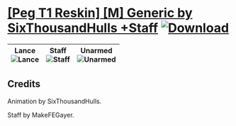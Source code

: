 # [\[Peg T1 Reskin\] \[M\] Generic by SixThousandHulls +Staff](https://github.com/Klokinator/FE-Repo/tree/main/Battle%20Animations/Mounted%20-%20Pegs,%20Wyverns,%20Griffons/%5BPeg%20T1%20Reskin%5D%20%5BM%5D%20Generic%20by%20SixThousandHulls%20%2BStaff) [![Download](https://img.shields.io/badge/Download--red?style=social&logo=github)](https://minhaskamal.github.io/DownGit/#/home?url=https://github.com/Klokinator/FE-Repo/tree/main/Battle%20Animations/Mounted%20-%20Pegs,%20Wyverns,%20Griffons/%5BPeg%20T1%20Reskin%5D%20%5BM%5D%20Generic%20by%20SixThousandHulls%20%2BStaff)

| <b>Lance</b><br/><img alt="Lance" src="https://raw.githubusercontent.com/Klokinator/FE-Repo/main/Battle%20Animations/Mounted%20-%20Pegs,%20Wyverns,%20Griffons/%5BPeg%20T1%20Reskin%5D%20%5BM%5D%20Generic%20by%20SixThousandHulls%20+Staff/2.%20Lance/Lance.gif"/> | <b>Staff</b><br/><img alt="Staff" src="https://raw.githubusercontent.com/Klokinator/FE-Repo/main/Battle%20Animations/Mounted%20-%20Pegs,%20Wyverns,%20Griffons/%5BPeg%20T1%20Reskin%5D%20%5BM%5D%20Generic%20by%20SixThousandHulls%20+Staff/7.%20Staff/Staff.gif"/> | <b>Unarmed</b><br/><img alt="Unarmed" src="https://raw.githubusercontent.com/Klokinator/FE-Repo/main/Battle%20Animations/Mounted%20-%20Pegs,%20Wyverns,%20Griffons/%5BPeg%20T1%20Reskin%5D%20%5BM%5D%20Generic%20by%20SixThousandHulls%20+Staff/8.%20Unarmed/Unarmed.gif"/> |
| :---: | :---: | :---: |

## Credits

Animation by SixThousandHulls.

Staff by MakeFEGayer.

